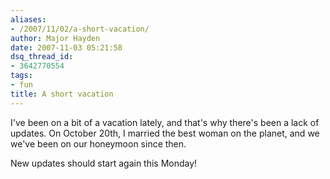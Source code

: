 ```yaml
---
aliases:
- /2007/11/02/a-short-vacation/
author: Major Hayden
date: 2007-11-03 05:21:58
dsq_thread_id:
- 3642770554
tags:
- fun
title: A short vacation
---
```


I've been on a bit of a vacation lately, and that's why there's been a lack of updates. On October 20th, I married the best woman on the planet, and we we've been on our honeymoon since then.

New updates should start again this Monday!